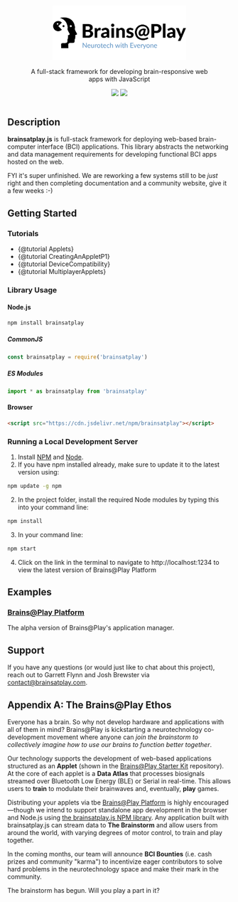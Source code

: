 <div style="display: flex; align-items: center;  justify-content:center;margin-bottom: 25px;">
<div style="text-align:center; width: 400px;">
<img src="./logo.png" style="width: 300px;" alt="Brains@Play">
<p>A full-stack framework for developing brain-responsive web apps with JavaScript</p>

<a href="https://github.com/brainsatplay/brainsatplay-beta"><img src="https://img.shields.io/badge/github-source_code-blue.svg?logo=github&logoColor=white"></a>
<a href="https://www.gnu.org/licenses/gpl-3.0"><img src="https://img.shields.io/badge/License-GPLv3-blue.svg"></a>
</div>
</div>

## Description
**brainsatplay.js** is full-stack framework for deploying web-based brain-computer interface (BCI) applications. This library abstracts the networking and data management requirements for developing functional BCI apps hosted on the web.

FYI it's super unfinished. We are reworking a few systems still to be *just* right and then completing documentation and a community website, give it a few weeks :-)


## Getting Started
### Tutorials
- {@tutorial Applets}
- {@tutorial CreatingAnAppletP1}
- {@tutorial DeviceCompatibility}
- {@tutorial MultiplayerApplets}

### Library Usage
#### Node.js
```bash
npm install brainsatplay
``` 

##### CommonJS
```javascript
const brainsatplay = require('brainsatplay')
``` 

##### ES Modules
```javascript
import * as brainsatplay from 'brainsatplay'
```

#### Browser
```html
<script src="https://cdn.jsdelivr.net/npm/brainsatplay"></script>
```

### Running a Local Development Server
1. Install [NPM](https://www.npmjs.com/) and [Node](https://nodejs.org/en/).
2. If you have npm installed already, make sure to update it to the latest version using:
```bash
npm update -g npm
```
2. In the project folder, install the required Node modules by typing this into your command line:
```bash
npm install
``` 
3. In your command line:
```bash
npm start
```
4. Click on the link in the terminal to navigate to http://localhost:1234 to view the latest version of Brains@Play Platform


##  Examples
### [Brains@Play Platform](https://app.brainsatplay.com) 
The alpha version of Brains@Play's application manager.

## Support
If you have any questions (or would just like to chat about this project), reach out to Garrett Flynn and Josh Brewster via [contact@brainsatplay.com](contact@brainsatplay.com).


## Appendix A: The Brains@Play Ethos
Everyone has a brain. So why not develop hardware and applications with all of them in mind? Brains@Play is kickstarting a neurotechnology co-development movement where anyone can *join the brainstorm to collectively imagine how to use our brains to function better together*.

Our technology supports the development of web-based applications structured as an **Applet** (shown in the [Brains@Play Starter Kit](https://github.com/brainsatplay/brainsatplay-starter-kit) repository). At the core of each applet is a **Data Atlas** that processes biosignals streamed over Bluetooth Low Energy (BLE) or Serial in real-time. This allows users to **train** to modulate their brainwaves and, eventually, **play** games. 

Distributing your applets via tbe [Brains@Play Platform](https://app.brainsatplay.com) is highly encouraged—though we intend to support standalone app development in the browser and Node.js using [the brainsatplay.js NPM library](https://www.npmjs.com/package/brainsatplay). Any application built with brainsatplay.js can stream data to **The Brainstorm** and allow users from around the world, with varying degrees of motor control, to train and play together. 

In the coming months, our team will announce **BCI Bounties** (i.e. cash prizes and community "karma") to incentivize eager contributors to solve hard problems in the neurotechnology space and make their mark in the community. 

The brainstorm has begun. Will you play a part in it?